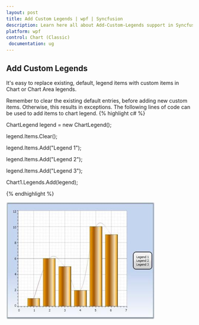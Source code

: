 ```yaml
---
layout: post
title: Add Custom Legends | wpf | Syncfusion
description: Learn here all about Add-Custom-Legends support in Syncfusion WPF Chart (Classic) control, its elements and more details.
platform: wpf
control: Chart (Classic)
 documentation: ug
---
```


## Add Custom Legends

It's easy to replace existing, default, legend items with custom items in Chart or Chart Area legends.

Remember to clear the existing default entries, before adding new custom items. Otherwise, this results in exceptions. The following lines of code can be used to add items to chart legend.
{% highlight c# %}

ChartLegend legend = new ChartLegend();

legend.Items.Clear();

legend.Items.Add("Legend 1");

legend.Items.Add("Legend 2");

legend.Items.Add("Legend 3");

Chart1.Legends.Add(legend);

{% endhighlight %}

![Add-Custom-Legends_img1](Add-Custom-Legends_images/Add-Custom-Legends_img1.jpeg)
